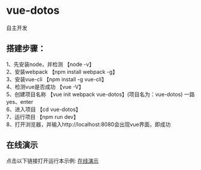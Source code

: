 ﻿# vue-dotos
自主开发

## 搭建步骤：
1、先安装node，并检测 【node -v】<br/>
2、安装webpack        【npm install webpack -g】<br/>
3、安装vue-cli        【npm install -g vue-cli】<br/>
4、检测vue是否成功    【vue -V】<br/>
5、创建项目名称       【vue init webpack vue-dotos】(项目名为：vue-dotos)
   一路yes、enter<br/>
6、进入项目           【cd vue-dotos】<br/>
7、运行项目           【npm run dev】<br/>
8、打开浏览器，并输入http://localhost:8080会出现vue界面，即成功<br/>


## 在线演示
点击以下链接打开运行本示例: [在线演示](https://deng666.github.io/vue-todos/)

